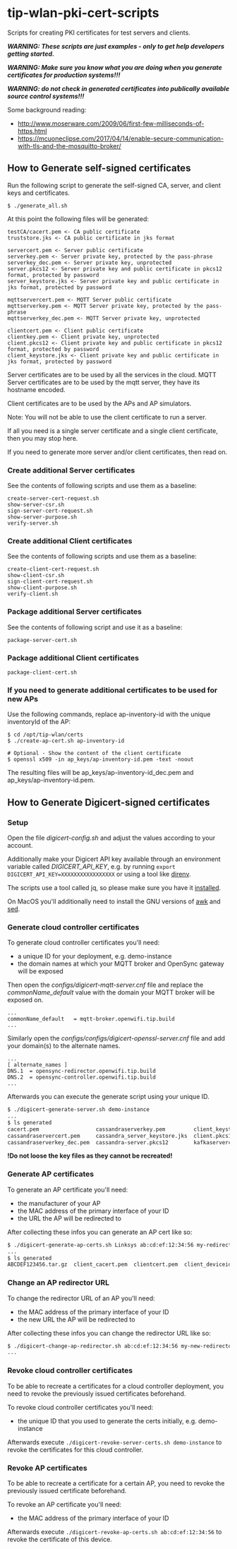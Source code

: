 # tip-wlan-pki-cert-scripts

Scripts for creating PKI certificates for test servers and clients.

***WARNING: These scripts are just examples - only to get help developers getting started.***

***WARNING: Make sure you know what you are doing when you generate certificates for production systems!!!***

***WARNING: do not check in generated certificates into publically available source control systems!!!***

Some background reading:
* http://www.moserware.com/2009/06/first-few-milliseconds-of-https.html
* https://mcuoneclipse.com/2017/04/14/enable-secure-communication-with-tls-and-the-mosquitto-broker/


## How to Generate self-signed certificates 

Run the following script to generate the self-signed CA, server, and client keys and certificates.

```
$ ./generate_all.sh
```

At this point the following files will be generated:
```
testCA/cacert.pem <- CA public certificate
truststore.jks <- CA public certificate in jks format

servercert.pem <- Server public certificate
serverkey.pem <- Server private key, protected by the pass-phrase
serverkey_dec.pem <- Server private key, unprotected
server.pkcs12 <- Server private key and public certificate in pkcs12 format, protected by password
server_keystore.jks <- Server private key and public certificate in jks format, protected by password

mqttservercert.pem <- MQTT Server public certificate
mqttserverkey.pem <- MQTT Server private key, protected by the pass-phrase
mqttserverkey_dec.pem <- MQTT Server private key, unprotected

clientcert.pem <- Client public certificate
clientkey.pem <- Client private key, unprotected
client.pkcs12 <- Client private key and public certificate in pkcs12 format, protected by password
client_keystore.jks <- Client private key and public certificate in jks format, protected by password
```

Server certificates are to be used by all the services in the cloud.
MQTT Server certificates are to be used by the mqtt server, they have its hostname encoded.

Client certificates are to be used by the APs and AP simulators.

Note: You will not be able to use the client certificate to run a server.

If all you need is a single server certificate and a single client certificate, then you may stop here.

If you need to generate more server and/or client certificates, then read on.

### Create additional Server certificates

See the contents of following scripts and use them as a baseline:
```
create-server-cert-request.sh
show-server-csr.sh
sign-server-cert-request.sh
show-server-purpose.sh
verify-server.sh
```

### Create additional Client certificates

See the contents of following scripts and use them as a baseline:
```
create-client-cert-request.sh
show-client-csr.sh
sign-client-cert-request.sh
show-client-purpose.sh
verify-client.sh
```

### Package additional Server certificates

See the contents of following script and use it as a baseline: 
```
package-server-cert.sh
```

### Package additional Client certificates
```
package-client-cert.sh
```

### If you need to generate additional certificates to be used for new APs

Use the following commands, replace ap-inventory-id with the unique inventoryId of the AP:

```
$ cd /opt/tip-wlan/certs
$ ./create-ap-cert.sh ap-inventory-id

# Optional - Show the content of the client certificate
$ openssl x509 -in ap_keys/ap-inventory-id.pem -text -noout
```

The resulting files will be ap_keys/ap-inventory-id_dec.pem and ap_keys/ap-inventory-id.pem.

## How to Generate Digicert-signed certificates

### Setup

Open the file _digicert-config.sh_ and adjust the values according to your account.

Additionally make your Digicert API key available through an environment variable called _DIGICERT_API_KEY_, e.g. by running `export DIGICERT_API_KEY=XXXXXXXXXXXXXXXXX` or using a tool like [direnv](https://direnv.net/).

The scripts use a tool called jq, so please make sure you have it [installed](https://stedolan.github.io/jq/download/).

On MacOS you'll additionally need to install the GNU versions of [awk](https://formulae.brew.sh/formula/gawk) and [sed](https://formulae.brew.sh/formula/gnu-sed).

### Generate cloud controller certificates

To generate cloud controller certificates you'll need:

* a unique ID for your deployment, e.g. demo-instance
* the domain names at which your MQTT broker and OpenSync gateway will be exposed

Then open the _configs/digicert-mqtt-server.cnf_ file and replace the _commonName_default_ value with the domain your MQTT broker will be exposed on.

```
...
commonName_default   = mqtt-broker.openwifi.tip.build
...
```

Similarly open the _configs/configs/digicert-openssl-server.cnf_ file and add your domain(s) to the alternate names.

```
...
[ alternate_names ]
DNS.1  = opensync-redirector.openwifi.tip.build
DNS.2  = opensync-controller.openwifi.tip.build
...
```

Afterwards you can execute the generate script using your unique ID.

```bash
$ ./digicert-generate-server.sh demo-instance
...
$ ls generated
cacert.pem                  cassandraserverkey.pem         client_keystore.jks  kafkaserverkey.pem         mqttservercert.pem     postgresclientcert.pem     postgresclient.p12  serverkey.pem        truststore.jks
cassandraservercert.pem     cassandra_server_keystore.jks  client.pkcs12        kafka_server_keystore.jks  mqttserverkey_dec.pem  postgresclientkey_dec.pem  servercert.pem      server_keystore.jks
cassandraserverkey_dec.pem  cassandra-server.pkcs12        kafkaservercert.pem  kafka-server.pkcs12        mqttserverkey.pem      postgresclientkey.pem      serverkey_dec.pem   server.pkcs12
```

**!Do not loose the key files as they cannot be recreated!**

### Generate AP certificates

To generate an AP certificate you'll need:

* the manufacturer of your AP
* the MAC address of the primary interface of your ID
* the URL the AP will be redirected to

After collecting these infos you can generate an AP cert like so:

```bash
$ ./digicert-generate-ap-certs.sh Linksys ab:cd:ef:12:34:56 my-redirector.openwifi.tip.build
...
$ ls generated
ABCDEF123456.tar.gz  client_cacert.pem  clientcert.pem  client_deviceid.txt  clientkey_dec.pem  clientkey.pem
```

### Change an AP redirector URL

To change the redirector URL of an AP you'll need:

* the MAC address of the primary interface of your ID
* the new URL the AP will be redirected to

After collecting these infos you can change the redirector URL like so:

```bash
$ ./digicert-change-ap-redirector.sh ab:cd:ef:12:34:56 my-new-redirector.openwifi.tip.build
...
```

### Revoke cloud controller certificates

To be able to recreate a certificates for a cloud controller deployment, you need to revoke the previously issued certificates beforehand.

To revoke cloud controller certificates you'll need:

* the unique ID that you used to generate the certs initially, e.g. demo-instance

Afterwards execute `./digicert-revoke-server-certs.sh demo-instance` to revoke the certificates for this cloud controller.

### Revoke AP certificates

To be able to recreate a certificate for a certain AP, you need to revoke the previously issued certificate beforehand.

To revoke an AP certificate you'll need:

* the MAC address of the primary interface of your ID

Afterwards execute `./digicert-revoke-ap-certs.sh ab:cd:ef:12:34:56` to revoke the certificate of this device.
